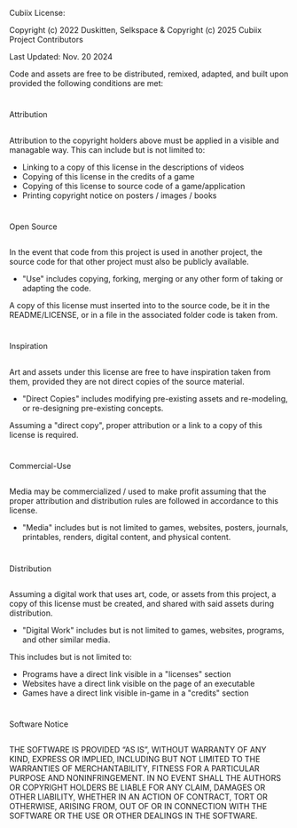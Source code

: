 Cubiix License:

Copyright (c) 2022 Duskitten, Selkspace
&
Copyright (c) 2025 Cubiix Project Contributors
  
Last Updated: Nov. 20 2024

Code and assets are free to be distributed, remixed, adapted, and built upon provided the following conditions are met:

# 
Attribution
##
Attribution to the copyright holders above must be applied in a visible and managable way.
This can include but is not limited to:

- Linking to a copy of this license in the descriptions of videos 
- Copying of this license in the credits of a game
- Copying of this license to source code of a game/application
- Printing copyright notice on posters / images / books

#
Open Source 
##
In the event that code from this project is used in another project, the source code for that other project must also be publicly available.
 
- "Use" includes copying, forking, merging or any other form of taking or adapting the code.

A copy of this license must inserted into to the source code, be it in the README/LICENSE, or in a file in the associated folder code is taken from.

#
Inspiration
##
Art and assets under this license are free to have inspiration taken from them, provided they are not direct copies of the source material.
  
- "Direct Copies" includes modifying pre-existing assets and re-modeling, or re-designing pre-existing concepts.

Assuming a "direct copy", proper attribution or a link to a copy of this license is required.

#
Commercial-Use
##
Media may be commercialized / used to make profit assuming that the proper attribution and distribution rules are followed in accordance to this license.
  
- "Media" includes but is not limited to games, websites, posters, journals, printables, renders, digital content, and physical content.
  
#
Distribution
##
Assuming a digital work that uses art, code, or assets from this project, a copy of this license must be created, and shared with said assets during distribution.
  
- "Digital Work" includes but is not limited to games, websites, programs, and other similar media.

This includes but is not limited to:
- Programs have a direct link visible in a "licenses" section
- Websites have a direct link visible on the page of an executable
- Games have a direct link visible in-game in a "credits" section
#
Software Notice
##
THE SOFTWARE IS PROVIDED “AS IS”, WITHOUT WARRANTY OF ANY KIND, EXPRESS OR IMPLIED, INCLUDING BUT NOT LIMITED TO THE WARRANTIES OF MERCHANTABILITY, FITNESS FOR A PARTICULAR PURPOSE AND NONINFRINGEMENT. IN NO EVENT SHALL THE AUTHORS OR COPYRIGHT HOLDERS BE LIABLE FOR ANY CLAIM, DAMAGES OR OTHER LIABILITY, WHETHER IN AN ACTION OF CONTRACT, TORT OR OTHERWISE, ARISING FROM, OUT OF OR IN CONNECTION WITH THE SOFTWARE OR THE USE OR OTHER DEALINGS IN THE SOFTWARE.
  
